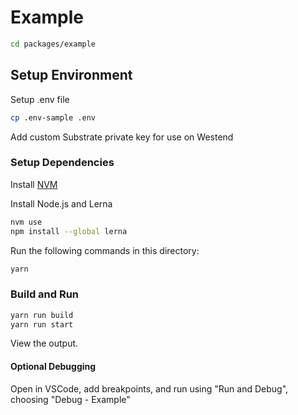 # Example

```bash
cd packages/example
```

## Setup Environment
Setup .env file
```bash
cp .env-sample .env
```

Add custom Substrate private key for use on Westend

### Setup Dependencies

Install [NVM](https://github.com/nvm-sh/nvm?tab=readme-ov-file#install--update-script)

Install Node.js and Lerna
```bash
nvm use
npm install --global lerna
```

Run the following commands in this directory:
```bash
yarn
```

### Build and Run
```bash
yarn run build
yarn run start
```

View the output.

#### Optional Debugging

Open in VSCode, add breakpoints, and run using "Run and Debug", choosing "Debug - Example"

